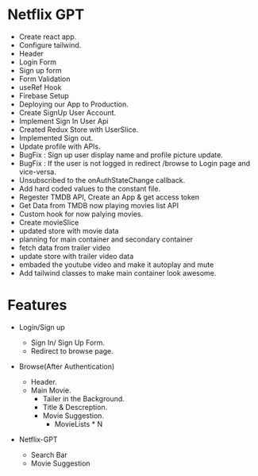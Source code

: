 # Netflix GPT

- Create react app.
- Configure tailwind.
- Header
- Login Form
- Sign up form
- Form Validation
- useRef Hook
- Firebase Setup
- Deploying our App to Production.
- Create SignUp User Account.
- Implement Sign In User Api
- Created Redux Store with UserSlice.
- Implemented Sign out.
- Update profile with APIs.
- BugFix : Sign up user display name and profile picture update.
- BugFix : If the user is not logged in redirect /browse to Login page and vice-versa.
- Unsubscribed to the onAuthStateChange callback.
- Add hard coded values to the constant file.
- Regester TMDB API, Create an App & get access token
- Get Data from TMDB now playing movies list API
- Custom hook for now palying movies.
- Create movieSlice
- updated store with movie data
- planning for main container and secondary container
- fetch data from trailer video
- update store with trailer video data
- embaded the youtube video and make it autoplay and mute
- Add tailwind classes to make main container look awesome.

# Features

- Login/Sign up

  - Sign In/ Sign Up Form.
  - Redirect to browse page.

- Browse(After Authentication)

  - Header.
  - Main Movie.
    - Tailer in the Background.
    - Title & Descreption.
    - Movie Suggestion.
      - MovieLists \* N

- Netflix-GPT
  - Search Bar
  - Movie Suggestion
